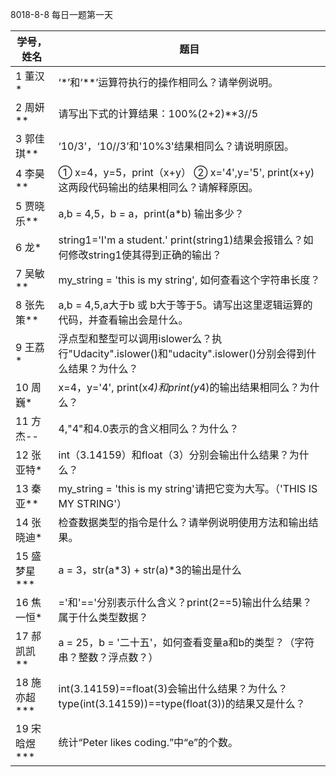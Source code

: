 8018-8-8 每日一题第一天

| 学号，姓名 | 题目 |
| ---------- | ---- |
| 1 董汉* | ‘*’和‘**’运算符执行的操作相同么？请举例说明。 |
| 2 周妍**     | 请写出下式的计算结果：100%(2+2)**3//5 |
| 3 郭佳琪**  | ‘10/3'，‘10//3’和'10%3'结果相同么？请说明原因。 |
| 4 李昊**  | ① x=4，y=5，print（x+y）       ② x='4',y='5', print(x+y)            这两段代码输出的结果相同么？请解释原因。 |
| 5 贾晓乐**  | a,b = 4,5，b = a，print(a*b) 输出多少？ |
| 6 龙*        | string1='I'm a student.'          print(string1)结果会报错么？如何修改string1使其得到正确的输出？ |
| 7 吴敏**      | my_string = 'this is my string', 如何查看这个字符串长度？ |
| 8 张先策**        | a,b = 4,5,a大于b 或 b大于等于5。请写出这里逻辑运算的代码，并查看输出会是什么。 |
| 9 王荔*       | 浮点型和整型可以调用islower么？执行"Udacity".islower()和"udacity".islower()分别会得到什么结果？为什么？ |
| 10 周巍*       | x=4，y='4',      print(x*4)和print(y*4)的输出结果相同么？为什么？ |
| 11 方杰--     | 4,"4"和4.0表示的含义相同么？为什么？ |
| 12 张亚特*    | int（3.14159）和float（3）分别会输出什么结果？为什么？ |
| 13 秦亚**    | my_string = 'this is my string'请把它变为大写。（'THIS IS MY STRING'） |
| 14 张晓迪*  | 检查数据类型的指令是什么？请举例说明使用方法和输出结果。 |
| 15 盛梦星*** | a = 3，str(a*3) + str(a)*3的输出是什么 |
| 16 焦一恒* | ='和'=='分别表示什么含义？print(2==5)输出什么结果？属于什么类型数据？ |
| 17 郝凯凯** | a = 25，b = '二十五'，如何查看变量a和b的类型？（字符串？整数？浮点数？） |
| 18 施亦超*** | int(3.14159)==float(3)会输出什么结果？为什么？type(int(3.14159))==type(float(3))的结果又是什么？ |
| 19 宋晗煜*** | 统计“Peter likes coding.”中“e”的个数。 |
